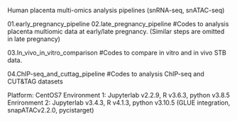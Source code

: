 
Human placenta multi-omics analysis pipelines (snRNA-seq, snATAC-seq)

01.early_pregnancy_pipeline
02.late_pregnancy_pipeline
#Codes to analysis placenta multiomic data at early/late pregnancy. (Similar steps are omitted in late pregnancy)

03.In_vivo_in_vitro_comparison #Codes to compare in vitro and in vivo STB data.


04.ChIP-seq_and_cuttag_pipeline #Codes to analysis ChIP-seq and CUT&TAG datasets

Platform: CentOS7 Environment 1: Jupyterlab v2.2.9, R v3.6.3, python v3.8.5 Enrironment 2: Jupyterlab v3.4.3, R v4.1.3, python v3.10.5 (GLUE integration, snapATACv2.2.0, pycistarget)




